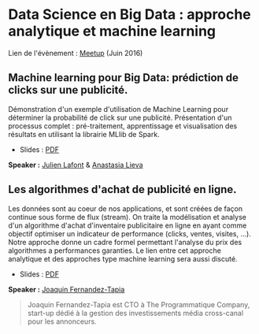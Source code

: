 # Data Science en Big Data : approche analytique et machine learning

Lien de l'évènement : [Meetup](https://www.meetup.com/fr-FR/Big-Data-Science-Montpellier/events/231219400/) (Juin 2016)

##  Machine learning pour Big Data: prédiction de clicks sur une publicité.

Démonstration d'un exemple d'utilisation de Machine Learning pour déterminer la probabilité de click sur une publicité. Présentation d'un processus complet : pré-traitement, apprentissage et visualisation des résultats en utilisant la librairie MLlib de Spark.
 * Slides : [PDF](https://github.com/Big-Data-Data-Science-Montpellier/Meetups-Sources/blob/master/Meetup-June-2016/machineLearningSpark.pdf)

**Speaker :** [Julien Lafont](https://twitter.com/julien_lafont) & [Anastasia Lieva](https://twitter.com/lievAnastazia)

## Les algorithmes d'achat de publicité en ligne.

Les données sont au coeur de nos applications, et sont créées de façon continue sous forme de flux (stream).
On traite la modélisation et analyse d'un algorithme d'achat d'inventaire publicitaire en ligne en ayant comme objectif optimiser un indicateur de performance (clicks, ventes, visites, ...). Notre approche donne un cadre formel permettant l'analyse du prix des algorithmes a performances garanties. Le lien entre cet approche analytique et des approches type machine learning sera aussi discuté.


 * Slides : [PDF](https://github.com/Big-Data-Data-Science-Montpellier/Meetups-Sources/blob/master/Meetup-June-2016/presentation_2.pdf)
 
**Speaker :** [Joaquin Fernandez-Tapia](https://twitter.com/joaqft)

>  Joaquin Fernandez-Tapia est CTO à The Programmatique Company, start-up dédié à la gestion des investissements média cross-canal pour les annonceurs.
